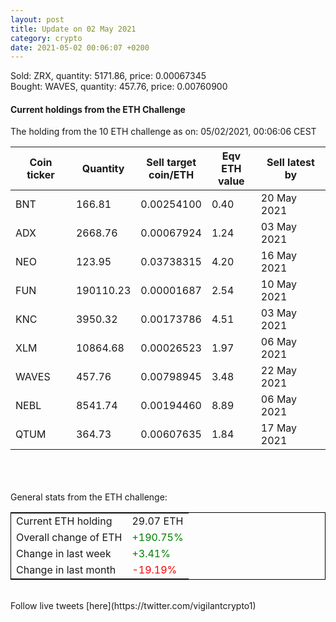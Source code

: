 ```yaml
---
layout: post
title: Update on 02 May 2021
category: crypto
date: 2021-05-02 00:06:07 +0200
---
```

<!-- Global site tag (gtag.js) - Google Analytics -->
<script async src="https://www.googletagmanager.com/gtag/js?id=UA-103831149-5"></script>
<script>
  window.dataLayer = window.dataLayer || [];
  function gtag(){dataLayer.push(arguments);}
  gtag('js', new Date());

  gtag('config', 'UA-103831149-5');
</script>
Sold: ZRX, quantity:      5171.86, price:   0.00067345<br>Bought: WAVES, quantity:       457.76, price:   0.00760900<br>

#### Current holdings from the ETH Challenge

The holding from the 10 ETH challenge as on: 05/02/2021, 00:06:06 CEST

|Coin ticker|Quantity|Sell target<br>coin/ETH|Eqv ETH<br>value|Sell latest by|
|-----------|--------|-----------|-----------|--------------|
BNT|166.81|  0.00254100|0.40|20 May 2021|
ADX|2668.76|  0.00067924|1.24|03 May 2021|
NEO|123.95|  0.03738315|4.20|16 May 2021|
FUN|190110.23|  0.00001687|2.54|10 May 2021|
KNC|3950.32|  0.00173786|4.51|03 May 2021|
XLM|10864.68|  0.00026523|1.97|06 May 2021|
WAVES|457.76|  0.00798945|3.48|22 May 2021|
NEBL|8541.74|  0.00194460|8.89|06 May 2021|
QTUM|364.73|  0.00607635|1.84|17 May 2021|

<br>
<br>
<br>
General stats from the ETH challenge:

<table style="border:1px solid black;margin-left:auto;margin-right:auto;">
	<tbody>
	<tr>
		<td>Current ETH holding</td>
		<td>     29.07 ETH</td>
	</tr>
	<tr>
		<td>Overall change of ETH</td>
		<td><font color="green">+190.75%</font></td>
	</tr>
	<tr>
		<td>Change in last week</td>
		<td><font color="green">+3.41%</font></td>
	</tr>
	<tr>
		<td>Change in last month</td>
		<td><font color="red">-19.19%</font></td>
	</tr>
	</tbody>
</table>

<br>
Follow live tweets [here](https://twitter.com/vigilantcrypto1)
<br>
<br>